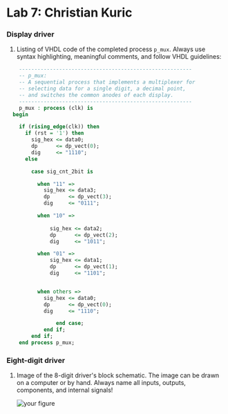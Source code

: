 # Lab 7: Christian Kuric

### Display driver

1. Listing of VHDL code of the completed process `p_mux`. Always use syntax highlighting, meaningful comments, and follow VHDL guidelines:

```vhdl
    --------------------------------------------------------
    -- p_mux:
    -- A sequential process that implements a multiplexer for
    -- selecting data for a single digit, a decimal point,
    -- and switches the common anodes of each display.
    --------------------------------------------------------
    p_mux : process (clk) is
  begin

    if (rising_edge(clk)) then
      if (rst = '1') then
        sig_hex <= data0;
        dp      <= dp_vect(0);
        dig     <= "1110";
      else

        case sig_cnt_2bit is

          when "11" =>
            sig_hex <= data3;
            dp      <= dp_vect(3);
            dig     <= "0111";

          when "10" =>
            
              sig_hex <= data2;
              dp      <= dp_vect(2);
              dig     <= "1011";

          when "01" =>
              sig_hex <= data1;
              dp      <= dp_vect(1);
              dig     <= "1101";


          when others =>
            sig_hex <= data0;
            dp      <= dp_vect(0);
            dig     <= "1110";

                end case;
            end if;
        end if;
    end process p_mux;
```

### Eight-digit driver

1. Image of the 8-digit driver's block schematic. The image can be drawn on a computer or by hand. Always name all inputs, outputs, components, and internal signals!

   ![your figure]()